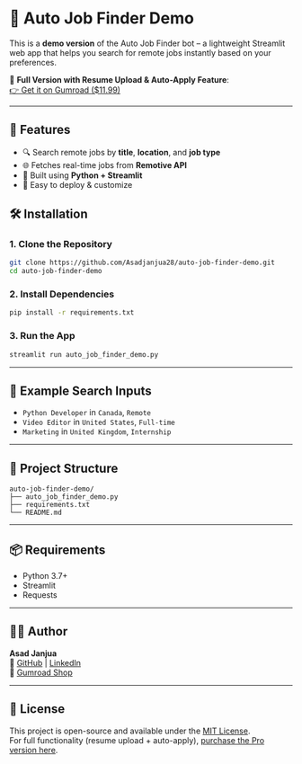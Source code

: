 # 🤖 Auto Job Finder Demo

This is a **demo version** of the Auto Job Finder bot – a lightweight Streamlit web app that helps you search for remote jobs instantly based on your preferences.

🔗 **Full Version with Resume Upload & Auto-Apply Feature**:  
[👉 Get it on Gumroad ($11.99)](https://janjua288.gumroad.com/l/bemmf)

---

## 🚀 Features

- 🔍 Search remote jobs by **title**, **location**, and **job type**
- 🌐 Fetches real-time jobs from **Remotive API**
- 🧪 Built using **Python + Streamlit**
- 🎯 Easy to deploy & customize
  

## 🛠️ Installation

### 1. Clone the Repository

```bash
git clone https://github.com/Asadjanjua28/auto-job-finder-demo.git
cd auto-job-finder-demo
```

### 2. Install Dependencies

```bash
pip install -r requirements.txt
```

### 3. Run the App

```bash
streamlit run auto_job_finder_demo.py
```

---

## 💬 Example Search Inputs

- `Python Developer` in `Canada`, `Remote`
- `Video Editor` in `United States`, `Full-time`
- `Marketing` in `United Kingdom`, `Internship`

---

## 📁 Project Structure

```
auto-job-finder-demo/
├── auto_job_finder_demo.py
├── requirements.txt
└── README.md
```

---

## 📦 Requirements

- Python 3.7+
- Streamlit
- Requests

---

## 👨‍💻 Author

**Asad Janjua**  
🔗 [GitHub](https://github.com/Asadjanjua28) | [LinkedIn](https://www.linkedin.com/in/asad-janjua-37b276368)  
🎁 [Gumroad Shop](https://janjua288.gumroad.com)

---

## 📄 License

This project is open-source and available under the [MIT License](LICENSE).  
For full functionality (resume upload + auto-apply), [purchase the Pro version here](https://janjua288.gumroad.com/l/hbvua).

